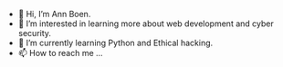 - 👋 Hi, I’m Ann Boen.
- 👀 I’m interested in learning more about web development and cyber security.
- 🌱 I’m currently learning Python and Ethical hacking.
- 📫 How to reach me ...

<!---
annboen/annboen is a ✨ special ✨ repository because its `README.md` (this file) appears on your GitHub profile.
You can click the Preview link to take a look at your changes.
--->
